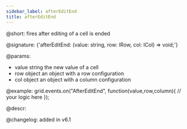```yaml
---
sidebar_label: afterEditEnd
title: afterEditEnd
---          
```


@short: fires after editing of a cell is ended

@signature: {'afterEditEnd: (value: string, row: IRow, col: ICol) => void;'}
	
@params:
- value			string		the new value of a cell
- row			object		an object with a row configuration
- col		object		an object with a column configuration

@example:
grid.events.on("AfterEditEnd", function(value,row,column){
	// your logic here
});

@descr:

@changelog: added in v6.1
